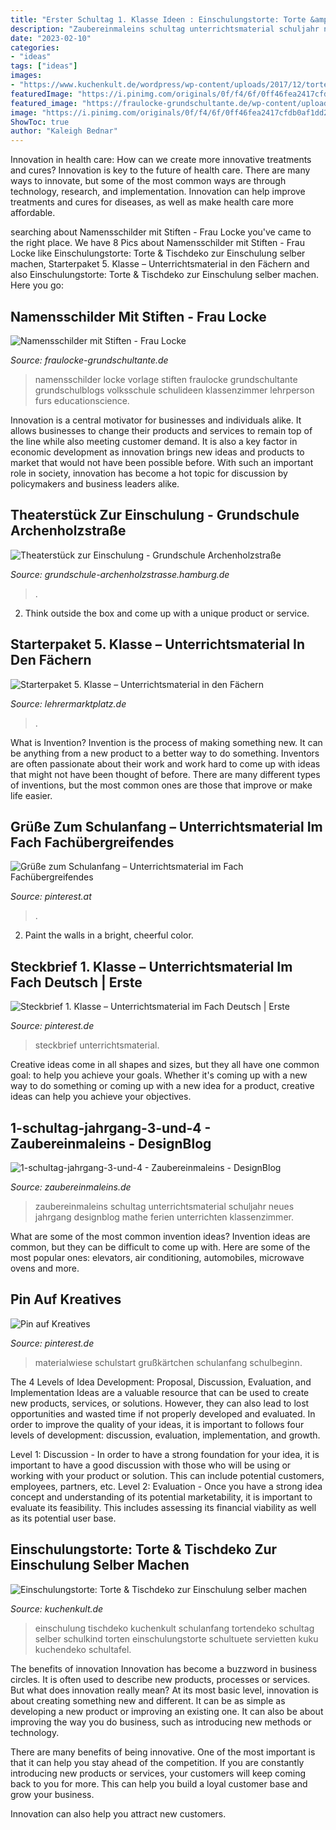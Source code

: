 ```yaml
---
title: "Erster Schultag 1. Klasse Ideen : Einschulungstorte: Torte &amp; Tischdeko Zur Einschulung Selber Machen"
description: "Zaubereinmaleins schultag unterrichtsmaterial schuljahr neues jahrgang designblog mathe ferien unterrichten klassenzimmer"
date: "2023-02-10"
categories:
- "ideas"
tags: ["ideas"]
images:
- "https://www.kuchenkult.de/wordpress/wp-content/uploads/2017/12/torte-für-einschulung-rezept-und-idee-für-tischdeko-zum-schulanfang.jpg"
featuredImage: "https://i.pinimg.com/originals/0f/f4/6f/0ff46fea2417cfdb0af1dd289ac0fafe.jpg"
featured_image: "https://fraulocke-grundschultante.de/wp-content/uploads/2018/09/Namensschilder-2-1024x512.png"
image: "https://i.pinimg.com/originals/0f/f4/6f/0ff46fea2417cfdb0af1dd289ac0fafe.jpg"
ShowToc: true
author: "Kaleigh Bednar"
---
```



Innovation in health care: How can we create more innovative treatments and cures?
Innovation is key to the future of health care. There are many ways to innovate, but some of the most common ways are through technology, research, and implementation. Innovation can help improve treatments and cures for diseases, as well as make health care more affordable.

	

		
searching about Namensschilder mit Stiften - Frau Locke you've came to the right place. We have 8 Pics about Namensschilder mit Stiften - Frau Locke like Einschulungstorte: Torte &amp; Tischdeko zur Einschulung selber machen, Starterpaket 5. Klasse – Unterrichtsmaterial in den Fächern and also Einschulungstorte: Torte &amp; Tischdeko zur Einschulung selber machen. Here you go:
		
    
## Namensschilder Mit Stiften - Frau Locke

<img loading=lazy src="https://fraulocke-grundschultante.de/wp-content/uploads/2018/09/Namensschilder-2-1024x512.png" onerror="this.onerror=null;this.src='https://tse2.mm.bing.net/th?id=OIP.FB17vUqsoue011tqtJuhSgHaDt&amp;pid=15.1';" alt="Namensschilder mit Stiften - Frau Locke">

_Source: fraulocke-grundschultante.de_

>namensschilder locke vorlage stiften fraulocke grundschultante grundschulblogs volksschule schulideen klassenzimmer lehrperson furs educationscience. 

	

Innovation is a central motivator for businesses and individuals alike. It allows businesses to change their products and services to remain top of the line while also meeting customer demand. It is also a key factor in economic development as innovation brings new ideas and products to market that would not have been possible before. With such an important role in society, innovation has become a hot topic for discussion by policymakers and business leaders alike.

    
## Theaterstück Zur Einschulung - Grundschule Archenholzstraße

<img loading=lazy src="https://grundschule-archenholzstrasse.hamburg.de/wp-content/uploads/sites/720/2018/05/2012_07-08_01.jpg" onerror="this.onerror=null;this.src='https://tse3.mm.bing.net/th?id=OIP.h5-T_GxEf10IzSNaI5TMdAAAAA&amp;pid=15.1';" alt="Theaterstück zur Einschulung - Grundschule Archenholzstraße">

_Source: grundschule-archenholzstrasse.hamburg.de_

>. 

	

2. Think outside the box and come up with a unique product or service.

    
## Starterpaket 5. Klasse – Unterrichtsmaterial In Den Fächern

<img loading=lazy src="http://lehrermarktplatz.de/images/convert?height=500&amp;type=jpeg&amp;background=255,255,255&amp;quality=80&amp;url=https://e42349501dfb8a565c2b735dfce6c60d.s3-accelerate.amazonaws.com/2020/05/14b36604-a357-11ea-8818-5358fae2abc5.png" onerror="this.onerror=null;this.src='https://tse1.mm.bing.net/th?id=OIP.9CTG2s8KBGcDlM_sMUNeEQAAAA&amp;pid=15.1';" alt="Starterpaket 5. Klasse – Unterrichtsmaterial in den Fächern">

_Source: lehrermarktplatz.de_

>. 

	

What is Invention?
Invention is the process of making something new. It can be anything from a new product to a better way to do something. Inventors are often passionate about their work and work hard to come up with ideas that might not have been thought of before. There are many different types of inventions, but the most common ones are those that improve or make life easier.

    
## Grüße Zum Schulanfang – Unterrichtsmaterial Im Fach Fachübergreifendes

<img loading=lazy src="https://i.pinimg.com/736x/c1/5f/81/c15f8126a69e839ad31afbbcd0b7b2ed.jpg" onerror="this.onerror=null;this.src='https://tse4.mm.bing.net/th?id=OIP.zDqr8Gr-DnADg58JrVIFmAHaHa&amp;pid=15.1';" alt="Grüße zum Schulanfang – Unterrichtsmaterial im Fach Fachübergreifendes">

_Source: pinterest.at_

>. 

	

2. Paint the walls in a bright, cheerful color.

    
## Steckbrief 1. Klasse – Unterrichtsmaterial Im Fach Deutsch | Erste

<img loading=lazy src="https://i.pinimg.com/736x/c8/e5/1d/c8e51d1534dfcd8f85e80fed60c1092e.jpg" onerror="this.onerror=null;this.src='https://tse1.mm.bing.net/th?id=OIP.QDdSN3apRb0tnEqMqA-AbQAAAA&amp;pid=15.1';" alt="Steckbrief 1. Klasse – Unterrichtsmaterial im Fach Deutsch | Erste">

_Source: pinterest.de_

>steckbrief unterrichtsmaterial. 

	

Creative ideas come in all shapes and sizes, but they all have one common goal: to help you achieve your goals. Whether it's coming up with a new way to do something or coming up with a new idea for a product, creative ideas can help you achieve your objectives.

    
## 1-schultag-jahrgang-3-und-4 - Zaubereinmaleins - DesignBlog

<img loading=lazy src="https://www.zaubereinmaleins.de/images/kunde/2017/erster/klasse4_1.jpg" onerror="this.onerror=null;this.src='https://tse2.mm.bing.net/th?id=OIP.u6Emd-_mOnSaeSHOUETXSAHaFO&amp;pid=15.1';" alt="1-schultag-jahrgang-3-und-4 - Zaubereinmaleins - DesignBlog">

_Source: zaubereinmaleins.de_

>zaubereinmaleins schultag unterrichtsmaterial schuljahr neues jahrgang designblog mathe ferien unterrichten klassenzimmer. 

	

What are some of the most common invention ideas?
Invention ideas are common, but they can be difficult to come up with. Here are some of the most popular ones: elevators, air conditioning, automobiles, microwave ovens and more.

    
## Pin Auf Kreatives

<img loading=lazy src="https://i.pinimg.com/originals/0f/f4/6f/0ff46fea2417cfdb0af1dd289ac0fafe.jpg" onerror="this.onerror=null;this.src='https://tse2.mm.bing.net/th?id=OIP.9qIO9T1o8u3hPn2NDmYoDQHaF4&amp;pid=15.1';" alt="Pin auf Kreatives">

_Source: pinterest.de_

>materialwiese schulstart grußkärtchen schulanfang schulbeginn. 

	

The 4 Levels of Idea Development: Proposal, Discussion, Evaluation, and Implementation
Ideas are a valuable resource that can be used to create new products, services, or solutions. However, they can also lead to lost opportunities and wasted time if not properly developed and evaluated.
In order to improve the quality of your ideas, it is important to follows four levels of development: discussion, evaluation, implementation, and growth.

Level 1: Discussion - In order to have a strong foundation for your idea, it is important to have a good discussion with those who will be using or working with your product or solution. This can include potential customers, employees, partners, etc. Level 2: Evaluation - Once you have a strong idea concept and understanding of its potential marketability, it is important to evaluate its feasibility. This includes assessing its financial viability as well as its potential user base.

    
## Einschulungstorte: Torte &amp; Tischdeko Zur Einschulung Selber Machen

<img loading=lazy src="https://www.kuchenkult.de/wordpress/wp-content/uploads/2017/12/torte-für-einschulung-rezept-und-idee-für-tischdeko-zum-schulanfang.jpg" onerror="this.onerror=null;this.src='https://tse3.mm.bing.net/th?id=OIP.uZuIlK4wmU8_miGg8SL8ogHaE8&amp;pid=15.1';" alt="Einschulungstorte: Torte &amp; Tischdeko zur Einschulung selber machen">

_Source: kuchenkult.de_

>einschulung tischdeko kuchenkult schulanfang tortendeko schultag selber schulkind torten einschulungstorte schultuete servietten kuku kuchendeko schultafel. 

	

The benefits of innovation
Innovation has become a buzzword in business circles. It is often used to describe new products, processes or services. But what does innovation really mean?
At its most basic level, innovation is about creating something new and different. It can be as simple as developing a new product or improving an existing one. It can also be about improving the way you do business, such as introducing new methods or technology.

There are many benefits of being innovative. One of the most important is that it can help you stay ahead of the competition. If you are constantly introducing new products or services, your customers will keep coming back to you for more. This can help you build a loyal customer base and grow your business.

Innovation can also help you attract new customers.

